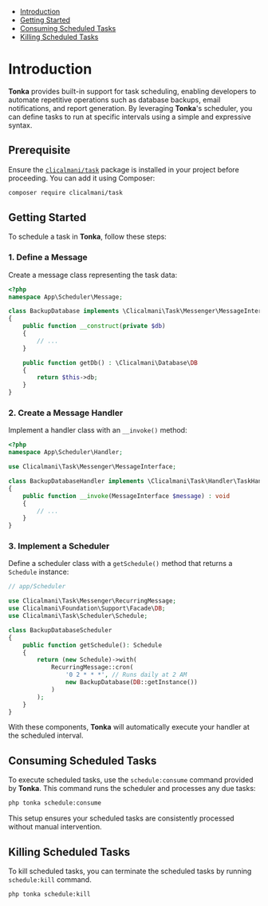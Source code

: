 - [Introduction](#introduction)
- [Getting Started](#getting-started)
- [Consuming Scheduled Tasks](#consuming-scheduled-tasks)
- [Killing Scheduled Tasks](#killing-scheduled-tasks)

# Introduction

**Tonka** provides built-in support for task scheduling, enabling developers to automate repetitive operations such as database backups, email notifications, and report generation. By leveraging **Tonka**'s scheduler, you can define tasks to run at specific intervals using a simple and expressive syntax.

## Prerequisite
Ensure the [`clicalmani/task`](https://packagist.org/packages/clicalmani/task) package is installed in your project before proceeding. You can add it using Composer:

```bash
composer require clicalmani/task
```

## Getting Started

To schedule a task in **Tonka**, follow these steps:

### 1. Define a Message

Create a message class representing the task data:

```php
<?php
namespace App\Scheduler\Message;

class BackupDatabase implements \Clicalmani\Task\Messenger\MessageInterface
{
    public function __construct(private $db)
    {
        // ...
    }

    public function getDb() : \Clicalmani\Database\DB
    {
        return $this->db;
    }
}
```

### 2. Create a Message Handler

Implement a handler class with an `__invoke()` method:

```php
<?php
namespace App\Scheduler\Handler;

use Clicalmani\Task\Messenger\MessageInterface;

class BackupDatabaseHandler implements \Clicalmani\Task\Handler\TaskHandlerInterface
{
    public function __invoke(MessageInterface $message) : void
    {
        // ...
    }
}
```

### 3. Implement a Scheduler

Define a scheduler class with a `getSchedule()` method that returns a `Schedule` instance:

```php
// app/Scheduler

use Clicalmani\Task\Messenger\RecurringMessage;
use Clicalmani\Foundation\Support\Facade\DB;
use Clicalmani\Task\Scheduler\Schedule;

class BackupDatabaseScheduler
{
    public function getSchedule(): Schedule
    {
        return (new Schedule)->with(
            RecurringMessage::cron(
                '0 2 * * *', // Runs daily at 2 AM
                new BackupDatabase(DB::getInstance())
            )
        );
    }
}
```

With these components, **Tonka** will automatically execute your handler at the scheduled interval.

## Consuming Scheduled Tasks

To execute scheduled tasks, use the `schedule:consume` command provided by **Tonka**. This command runs the scheduler and processes any due tasks:

```bash
php tonka schedule:consume
```

This setup ensures your scheduled tasks are consistently processed without manual intervention.

## Killing Scheduled Tasks

To kill scheduled tasks, you can terminate the scheduled tasks by running `schedule:kill` command.

```bash
php tonka schedule:kill
```
